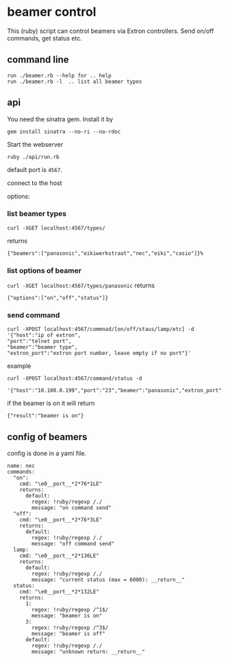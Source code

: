 beamer control
===============
This (ruby) script can control beamers via Extron controllers. Send on/off commands, get status etc.


command line
-----------
```
run ./beamer.rb --help for .. help
run ./beamer.rb -l  .. list all beamer types
```


api
----
You need the sinatra gem. Install it by
```
gem install sinatra --no-ri --no-rdoc
```

Start the webserver
```
ruby ./api/run.rb
```
default port is `4567`.

connect to the host

options:

### list beamer types


`curl -XGET localhost:4567/types/`

returns
```
{"beamers":["panasonic","eikiwerkstraat","nec","eiki","casio"]}%
```

### list options of beamer
`curl -XGET localhost:4567/types/panasonic`
returns
```
{"options":["on","off","status"]}
```

### send command
```
curl -XPOST localhost:4567/commnad/[on/off/staus/lamp/etc] -d
'{"host":"ip of extron",
"port":"telnet port",
"beamer":"beamer type",
"extron_port":"extron port number, leave empty if no port"}'
```

example
```
curl -XPOST localhost:4567/command/status -d
 '{"host":"10.100.0.199","port":"23","beamer":"panasonic","extron_port":"1"}'
```
if the beamer is on it will return
```
{"result":"beamer is on"}
```

config of beamers
-----------------

config is done in a yaml file.

```
name: nec
commands:
  "on":
    cmd: "\e0__port__*2*76*1LE"
    returns:
      default:
        regex: !ruby/regexp /./
        message: "on command send"
  "off":
    cmd: "\e0__port__*2*76*3LE"
    returns:
      default:
        regex: !ruby/regexp /./
        message: "off command send"
  lamp:
    cmd: "\e0__port__*2*136LE"
    returns:
      default:
        regex: !ruby/regexp /./
        message: "current status (max = 6000): __return__"
  status:
    cmd: "\e0__port__*2*132LE"
    returns:
      1:
        regex: !ruby/regexp /^1$/
        message: "beamer is on"
      3:
        regex: !ruby/regexp /^3$/
        message: "beamer is off"
      default:
        regex: !ruby/regexp /./
        message: "unknown return: __return__"
```
